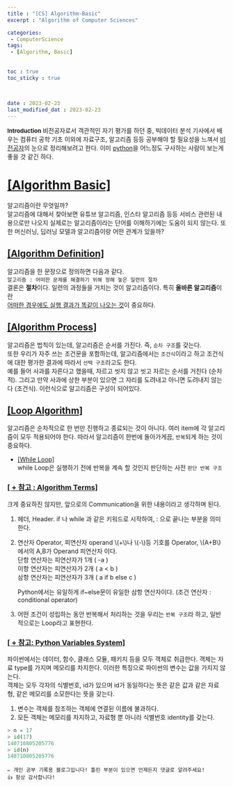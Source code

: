 ```yaml
--- 
title : "[CS] Algorithm-Basic"
excerpt : "Algorithm of Computer Sciences"

categories: 
 - ComputerScience
tags: 
 - [Algorithm, Basic]
 
   
toc : true
toc_sticky : true

  
 
date : 2023-02-23
last_modified_dat : 2023-02-23
---
```

<div class='notice' markdown='1'>
<b><font size='2'>Introduction</font></b>  
비전공자로서 객관적인 자기 평가를 하던 중, 빅데이터 분석 기사에서 배우는 컴퓨터 공학 기초 이외에  
자료구조, 알고리즘 등등 공부해야 할 필요성을 느껴서 <u>비전공자</u>의 눈으로 정리해보려고 한다.  
이미 <u>python</u>을 어느정도 구사하는 사람이 보는게 좋을 것 같긴 하다.
</div>

# **<u>[Algorithm Basic]</u>**
알고리즘이란 무엇일까?  
알고리즘에 대해서 찾아보면 유튜브 알고리즘, 인스타 알고리즘 등등 서비스 관련된 내용으로만 나오지 실제로는 알고리즘이라는 단어를 이해하기에는 도움이 되지 않는다. 또한 머신러닝, 딥러닝 모델과 알고리즘이랑 어떤 관계가 있을까?  

## **<u>[Algorithm Definition]</u>**
알고리즘을 한 문장으로 정의하면 다음과 같다.  
`알고리즘 : 어떠한 문제를 해결하기 위해 정해 놓은 일련의 절차`  
결론은 **절차**이다. 일련의 과정들을 거치는 것이 알고리즘이다. 특히 **올바른 알고리즘**이란  
<u>어떠한 경우에도 실행 결과가 똑같이 나오는 것</u>이 중요하다.

## **<u>[Algorithm Process]</u>**
알고리즘은 법칙이 있는데, 알고리즘은 순서를 가진다. 즉, `순차 구조`를 갖는다.  
또한 우리가 자주 쓰는 조건문을 포함하는데, 알고리즘에서는 `조건식`이라고 하고 조건식에 대한 평가한 결과에 따라서 `선택 구조`라고도 한다.  
예를 들어 사과를 자른다고 했을때, 자르고 씻지 않고 씻고 자르는 순서를 거친다 (순차적). 그리고 만약 사과에 상한 부분이 있으면 그 자리를 도려내고 아니면 도려내지 않는다 (조건식). 이런식으로 알고리즘은 구성이 되어있다.

## **<u>[Loop Algorithm]</u>**
알고리즘은 순차적으로 한 번만 진행하고 종료되는 것이 아니다. 여러 item에 각 알고리즘이 모두 적용되어야 한다. 따라서 알고리즘이 한번에 돌아가게끔, `반복`되게 하는 것이 중요하다.  



* <u>[While Loop]</u>  
  while Loop은 실행하기 전에 반복을 계속 할 것인지 판단하는 사전 `판단 반복 구조`  

### **<u>[ + 참고 : Algorithm Terms]</u>**
크게 중요하진 않지만, 앞으로의 Communication을 위한 내용이라고 생각하며 된다.  
1. 헤더, Header.
   if 나 while 과 같은 키워드로 시작하여, : 으로 끝나는 부분을 의미한다.
2. 연산자 Operator, 피연산자 operand
   \\(+\\)나 \\(-\\)등 기호를 Operator, \\(A+B\\)에서의 A,B가 Operand 피연산자 이다.  
   단항 연산자는 피연산자가 1개 ( -a )  
   이항 연산자는 피연산자가 2개 ( a < b )  
   삼항 연산자는 피연산자가 3개 ( a if b else c )   
   
   Python에서는 유일하게 if~else문이 유일한 삼항 연산자이다. (조건 연산자 : conditional operator)
3. 어떤 조건이 성립하는 동안 반복해서 처리하는 것을 우리는 `반복 구조`라 하고, 일반적으로는 Loop라고 표현한다.

### **<u>[ + 참고: Python Variables System]</u>**
파이썬에서는 데이터, 함수, 클래스 모듈, 패키지 등을 모두 객체로 취급한다. 객체는 자료 type를 가지며 메모리를 차지한다. 이러한 특징으로 파이썬의 변수는 값을 가지지 않는다.  
객체는 모두 각자의 식별번호, id가 있으며 id가 동일하다는 뜻은 같은 값과 같은 자료형, 같은 메모리를 소모한다는 뜻을 갖는다.  

1. 변수는 객체를 참조하는 객체에 연결된 이름에 불과하다.
2. 모든 객체는 메모리를 차지하고, 자료형 뿐 아니라 식별번호 identity를 갖는다.

~~~python
> n = 17
> id(17)
140710805205776
> id(n)
140710805205776
~~~

```
✏️ 개인 공부 기록용 블로그입니다! 틀린 부분이 있으면 언제든지 댓글로 알려주세요!
👍 항상 감사합니다!
```

